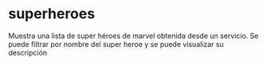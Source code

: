 # superheroes
Muestra una lista de super héroes de marvel obtenida desde un servicio. Se puede filtrar por nombre del super heroe y se puede visualizar su descripción 
